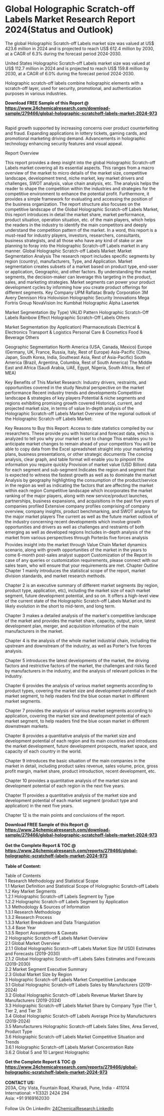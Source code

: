 <h1>Global Holographic Scratch-off Labels Market Research Report 2024(Status and Outlook)</h1><p>The global Holographic Scratch-off Labels market size was valued at US$ 423.6 million in 2024 and is projected to reach US$ 612.4 million by 2030, at a CAGR of 6.3% during the forecast period 2024-2030.</p><p>
United States Holographic Scratch-off Labels market size was valued at US$ 112.7 million in 2024 and is projected to reach US$ 159.8 million by 2030, at a CAGR of 6.0% during the forecast period 2024-2030.</p><p>
Holographic scratch-off labels combine holographic elements with a scratch-off layer, used for security, promotional, and authentication purposes in various industries.</p><div><b>Download FREE Sample of this Report @ 
            <a href="https://www.24chemicalresearch.com/download-sample/279466/global-holographic-scratchoff-labels-market-2024-973">
            https://www.24chemicalresearch.com/download-sample/279466/global-holographic-scratchoff-labels-market-2024-973</a></b></div><br><p>
Rapid growth supported by increasing concerns over product counterfeiting and fraud. Expanding applications in lottery tickets, gaming cards, and promotional marketing driving demand. Advancements in holographic technology enhancing security features and visual appeal.</p><p>
Report Overview</p><p>
 This report provides a deep insight into the global Holographic Scratch-off Labels market covering all its essential aspects. This ranges from a macro overview of the market to micro details of the market size, competitive landscape, development trend, niche market, key market drivers and challenges, SWOT analysis, value chain analysis, etc.
 The analysis helps the reader to shape the competition within the industries and strategies for the competitive environment to enhance the potential profit. Furthermore, it provides a simple framework for evaluating and accessing the position of the business organization. The report structure also focuses on the competitive landscape of the Global Holographic Scratch-off Labels Market, this report introduces in detail the market share, market performance, product situation, operation situation, etc. of the main players, which helps the readers in the industry to identify the main competitors and deeply understand the competition pattern of the market.
 In a word, this report is a must-read for industry players, investors, researchers, consultants, business strategists, and all those who have any kind of stake or are planning to foray into the Holographic Scratch-off Labels market in any manner.
 Global Holographic Scratch-off Labels Market: Market Segmentation Analysis
 The research report includes specific segments by region (country), manufacturers, Type, and Application. Market segmentation creates subsets of a market based on product type, end-user or application, Geographic, and other factors. By understanding the market segments, the decision-maker can leverage this targeting in the product, sales, and marketing strategies. Market segments can power your product development cycles by informing how you create product offerings for different segments.
 Key Company
 UPM Raflatac
 Brady Corporation
 3M
 Avery Dennison
 Hira Holovision
 Holographic Security Innovations
 Mega Fortris Group
 NovaVision Inc
 Kumbhat Holographic
 Alpha Lasertek</p><p>
 Market Segmentation (by Type)
 VALID Pattern Holographic Scratch-Off Labels
 Rainbow Effect Holographic Scratch-Off Labels
 Others</p><p>
 Market Segmentation (by Application)
 Pharmaceuticals
 Electrical &amp; Electronics
 Transport &amp; Logistics
 Personal Care &amp; Cosmetics
 Food &amp; Beverage
 Others</p><p>
 Geographic Segmentation
North America (USA, Canada, Mexico)
Europe (Germany, UK, France, Russia, Italy, Rest of Europe)
Asia-Pacific (China, Japan, South Korea, India, Southeast Asia, Rest of Asia-Pacific)
South America (Brazil, Argentina, Columbia, Rest of South America)
The Middle East and Africa (Saudi Arabia, UAE, Egypt, Nigeria, South Africa, Rest of MEA)</p><p>
 Key Benefits of This Market Research:
Industry drivers, restraints, and opportunities covered in the study
Neutral perspective on the market performance
Recent industry trends and developments
Competitive landscape &amp; strategies of key players
Potential &amp; niche segments and regions exhibiting promising growth covered
Historical, current, and projected market size, in terms of value
In-depth analysis of the Holographic Scratch-off Labels Market
Overview of the regional outlook of the Holographic Scratch-off Labels Market:</p><p>
 Key Reasons to Buy this Report:
Access to date statistics compiled by our researchers. These provide you with historical and forecast data, which is analyzed to tell you why your market is set to change
This enables you to anticipate market changes to remain ahead of your competitors
You will be able to copy data from the Excel spreadsheet straight into your marketing plans, business presentations, or other strategic documents
The concise analysis, clear graph, and table format will enable you to pinpoint the information you require quickly
Provision of market value (USD Billion) data for each segment and sub-segment
Indicates the region and segment that is expected to witness the fastest growth as well as to dominate the market
Analysis by geography highlighting the consumption of the product/service in the region as well as indicating the factors that are affecting the market within each region
Competitive landscape which incorporates the market ranking of the major players, along with new service/product launches, partnerships, business expansions, and acquisitions in the past five years of companies profiled
Extensive company profiles comprising of company overview, company insights, product benchmarking, and SWOT analysis for the major market players
The current as well as the future market outlook of the industry concerning recent developments which involve growth opportunities and drivers as well as challenges and restraints of both emerging as well as developed regions
Includes in-depth analysis of the market from various perspectives through Porterâs five forces analysis
Provides insight into the market through Value Chain
Market dynamics scenario, along with growth opportunities of the market in the years to come
6-month post-sales analyst support
 Customization of the Report
 In case of any queries or customization requirements, please connect with our sales team, who will ensure that your requirements are met.
 Chapter Outline
 Chapter 1 mainly introduces the statistical scope of the report, market division standards, and market research methods.</p><p>
 Chapter 2 is an executive summary of different market segments (by region, product type, application, etc), including the market size of each market segment, future development potential, and so on. It offers a high-level view of the current state of the Holographic Scratch-off Labels Market and its likely evolution in the short to mid-term, and long term.</p><p>
 Chapter 3 makes a detailed analysis of the market's competitive landscape of the market and provides the market share, capacity, output, price, latest development plan, merger, and acquisition information of the main manufacturers in the market.</p><p>
 Chapter 4 is the analysis of the whole market industrial chain, including the upstream and downstream of the industry, as well as Porter's five forces analysis.</p><p>
 Chapter 5 introduces the latest developments of the market, the driving factors and restrictive factors of the market, the challenges and risks faced by manufacturers in the industry, and the analysis of relevant policies in the industry.</p><p>
 Chapter 6 provides the analysis of various market segments according to product types, covering the market size and development potential of each market segment, to help readers find the blue ocean market in different market segments.</p><p>
 Chapter 7 provides the analysis of various market segments according to application, covering the market size and development potential of each market segment, to help readers find the blue ocean market in different downstream markets.</p><p>
 Chapter 8 provides a quantitative analysis of the market size and development potential of each region and its main countries and introduces the market development, future development prospects, market space, and capacity of each country in the world.</p><p>
 Chapter 9 introduces the basic situation of the main companies in the market in detail, including product sales revenue, sales volume, price, gross profit margin, market share, product introduction, recent development, etc.</p><p>
 Chapter 10 provides a quantitative analysis of the market size and development potential of each region in the next five years.</p><p>
 Chapter 11 provides a quantitative analysis of the market size and development potential of each market segment (product type and application) in the next five years.</p><p>
 Chapter 12 is the main points and conclusions of the report.</p><div><b>Download FREE Sample of this Report @ 
            <a href="https://www.24chemicalresearch.com/download-sample/279466/global-holographic-scratchoff-labels-market-2024-973">
            https://www.24chemicalresearch.com/download-sample/279466/global-holographic-scratchoff-labels-market-2024-973</a></b></div><br><div><b>Get the Complete Report & TOC @ 
            <a href="https://www.24chemicalresearch.com/reports/279466/global-holographic-scratchoff-labels-market-2024-973">
            https://www.24chemicalresearch.com/reports/279466/global-holographic-scratchoff-labels-market-2024-973</a></b></div><br>
            <b>Table of Content:</b><p>Table of Contents<br />
 1 Research Methodology and Statistical Scope<br />
 1.1 Market Definition and Statistical Scope of Holographic Scratch-off Labels<br />
 1.2 Key Market Segments<br />
 1.2.1 Holographic Scratch-off Labels Segment by Type<br />
 1.2.2 Holographic Scratch-off Labels Segment by Application<br />
 1.3 Methodology & Sources of Information<br />
 1.3.1 Research Methodology<br />
 1.3.2 Research Process<br />
 1.3.3 Market Breakdown and Data Triangulation<br />
 1.3.4 Base Year<br />
 1.3.5 Report Assumptions & Caveats<br />
 2 Holographic Scratch-off Labels Market Overview<br />
 2.1 Global Market Overview<br />
 2.1.1 Global Holographic Scratch-off Labels Market Size (M USD) Estimates and Forecasts (2019-2030)<br />
 2.1.2 Global Holographic Scratch-off Labels Sales Estimates and Forecasts (2019-2030)<br />
 2.2 Market Segment Executive Summary<br />
 2.3 Global Market Size by Region<br />
 3 Holographic Scratch-off Labels Market Competitive Landscape<br />
 3.1 Global Holographic Scratch-off Labels Sales by Manufacturers (2019-2024)<br />
 3.2 Global Holographic Scratch-off Labels Revenue Market Share by Manufacturers (2019-2024)<br />
 3.3 Holographic Scratch-off Labels Market Share by Company Type (Tier 1, Tier 2, and Tier 3)<br />
 3.4 Global Holographic Scratch-off Labels Average Price by Manufacturers (2019-2024)<br />
 3.5 Manufacturers Holographic Scratch-off Labels Sales Sites, Area Served, Product Type<br />
 3.6 Holographic Scratch-off Labels Market Competitive Situation and Trends<br />
 3.6.1 Holographic Scratch-off Labels Market Concentration Rate<br />
 3.6.2 Global 5 and 10 Largest Holographic</p><div><b>Get the Complete Report & TOC @ 
            <a href="https://www.24chemicalresearch.com/reports/279466/global-holographic-scratchoff-labels-market-2024-973">
            https://www.24chemicalresearch.com/reports/279466/global-holographic-scratchoff-labels-market-2024-973</a></b></div><br><b>CONTACT US:</b><br>
            203A, City Vista, Fountain Road, Kharadi, Pune, India - 411014<br>
            International: +1(332) 2424 294<br>
            Asia: +91 9169162030 <br><br>
            Follow Us On LinkedIn: <a href="https://www.linkedin.com/company/24chemicalresearch/">24ChemicalResearch LinkedIn</a>